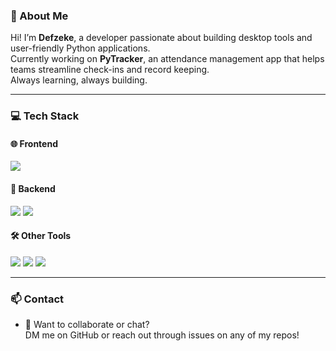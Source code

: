 ### 🐍 About Me

Hi! I’m **Defzeke**, a developer passionate about building desktop tools and user-friendly Python applications.  
Currently working on **PyTracker**, an attendance management app that helps teams streamline check-ins and record keeping.  
Always learning, always building.

---

### 💻 Tech Stack

#### 🌐 Frontend
<p>
  <img src="https://img.shields.io/badge/Tkinter-%23150427.svg?style=for-the-badge&logo=python&logoColor=white" />
</p>

#### 🧠 Backend
<p>
  <img src="https://img.shields.io/badge/Python-3670A0?style=for-the-badge&logo=python&logoColor=ffdd54" />
  <img src="https://img.shields.io/badge/Pandas-150458?style=for-the-badge&logo=pandas&logoColor=white" />
</p>

#### 🛠️ Other Tools
<p>
  <img src="https://img.shields.io/badge/Visual Studio Code-0078d4?style=for-the-badge&logo=visualstudiocode&logoColor=white" />
  <img src="https://img.shields.io/badge/GitHub-181717?style=for-the-badge&logo=github&logoColor=white" />
  <img src="https://img.shields.io/badge/PyCharm-000000?style=for-the-badge&logo=pycharm&logoColor=white" />
</p>

---

### 📫 Contact

- 💬 Want to collaborate or chat?  
  DM me on GitHub or reach out through issues on any of my repos!
